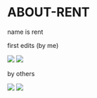 # ABOUT-RENT

name is rent 

first edits (by me)

![](https://i.ibb.co/nMSf3b4/Untitled54-20240729010629.webp) ![](https://i.ibb.co/Fqr0hGg/Untitled59-20240729235700.webp)

by others

![](https://i.ibb.co/xHvBy17/IMG-1632.webp) ![](https://i.ibb.co/9TJQMB8/Untitled1067-20240730181631.webp)

